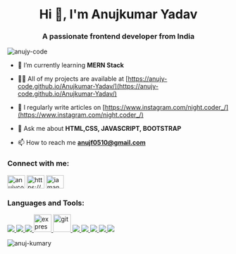 
<h1 align="center">Hi 👋, I'm Anujkumar Yadav</h1>
<h3 align="center">A passionate frontend developer from India</h3>

<p align="left"> <img src="https://komarev.com/ghpvc/?username=anujy-code&label=Profile%20views&color=0e75b6&style=flat" alt="anujy-code" /> </p>

- 🌱 I’m currently learning **MERN Stack**

- 👨‍💻 All of my projects are available at [https://anujy-code.github.io/Anujkumar-Yadav/](https://anujy-code.github.io/Anujkumar-Yadav/)

- 📝 I regularly write articles on [https://www.instagram.com/night.coder_/](https://www.instagram.com/night.coder_/)

- 💬 Ask me about **HTML,CSS, JAVASCRIPT, BOOTSTRAP**

- 📫 How to reach me **anujf0510@gmail.com**

<h3 align="left">Connect with me:</h3>
<p align="left">
<a href="https://dev.to/anujycode" target="blank"><img align="center" src="https://cdn.jsdelivr.net/npm/simple-icons@3.0.1/icons/dev-dot-to.svg" alt="anujycode" height="30" width="40" /></a>
<a href="https://linkedin.com/in/anujkumar-yadav-29b2521aa" target="blank"><img align="center" src="https://cdn.jsdelivr.net/npm/simple-icons@3.0.1/icons/linkedin.svg" alt="https://www.linkedin.com/in/anujkumar-yadav-29b2521aa" height="30" width="40" /></a>
<a href="https://instagram.com/iamanujk_" target="blank"><img align="center" src="https://cdn.jsdelivr.net/npm/simple-icons@3.0.1/icons/instagram.svg" alt="iamanujk_" height="30" width="40" /></a>
</p>

<h3 align="left">Languages and Tools:</h3>
<p align="left"> <a href="https://www.cprogramming.com/" target="_blank"> <img src="https://img.icons8.com/plumpy/48/000000/circled-c.png"/> </a> <a href="https://www.w3schools.com/cpp/" target="_blank"> <img src="https://img.icons8.com/color/48/000000/c-plus-plus-logo.png"/> </a> <a href="https://www.w3schools.com/css/" target="_blank"> <img src="https://img.icons8.com/color/48/000000/css3.png"/> </a> <a href="https://expressjs.com" target="_blank"> <img src="https://devicons.github.io/devicon/devicon.git/icons/express/express-original-wordmark.svg" alt="express" width="40" height="40"/> </a> <a href="https://git-scm.com/" target="_blank"> <img src="https://www.vectorlogo.zone/logos/git-scm/git-scm-icon.svg" alt="git" width="40" height="40"/> </a> <a href="https://www.w3.org/html/" target="_blank"> <img src="https://img.icons8.com/color/48/000000/html-5.png"/> </a> <a href="https://developer.mozilla.org/en-US/docs/Web/JavaScript" target="_blank"> <img src="https://img.icons8.com/color/48/000000/javascript.png"/> </a> <a href="https://www.linux.org/" target="_blank"> <img src="https://img.icons8.com/color/48/000000/linux.png"/> </a> <a href="https://www.mysql.com/" target="_blank"> <img src="https://img.icons8.com/ios-filled/50/000000/mysql-logo.png"/> </a> <a href="https://nodejs.org" target="_blank"> <img src="https://img.icons8.com/windows/48/000000/node-js.png"/> </a> </p>

<p><img align="center" src="https://github-readme-stats.vercel.app/api/top-langs?username=anuj-kumary&show_icons=true&locale=en&layout=compact" alt="anuj-kumary" /></p>
